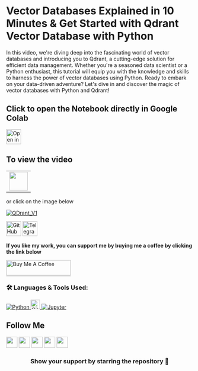 <h1>Vector Databases Explained in 10 Minutes &amp; Get Started with Qdrant Vector Database with Python</h1>
<p>In this video, we're diving deep into the fascinating world of vector databases and introducing you to Qdrant, a cutting-edge solution for efficient data management. Whether you're a seasoned data scientist or a Python enthusiast, this tutorial will equip you with the knowledge and skills to harness the power of vector databases using Python. Ready to embark on your data-driven adventure? Let's dive in and discover the magic of vector databases with Python and Qdrant!</p>
<h2>Click to open the Notebook directly in Google Colab</h2>
<!-- [![Open In Colab](https://colab.research.google.com/assets/colab-badge.svg)](https://colab.research.google.com/github/bhattbhavesh91/qdrant-tutorials/blob/main/qdrant-notebook-1.ipynb)
 -->

<p><a href="https://colab.research.google.com/github/bhattbhavesh91/qdrant-tutorials/blob/main/qdrant-notebook-1.ipynb" target="_blank"><img height="40" alt="Open in Colab" src = "https://colab.research.google.com/assets/colab-badge.svg"></a></p>
<h2>To view the video</h2>
<table>
   <tr>
      <td><a href="http://www.youtube.com/watch?v=GDJN4QJezYY" target="_blank"><img height="50" src = "https://img.shields.io/youtube/views/GDJN4QJezYY?color=blue&label=Watch%20on%20YouTube&logo=youtube&logoColor=red&style=for-the-badge"></a></td>
   </tr>
</table>

<p>or click on the image below</p>
<p><a href="http://www.youtube.com/watch?v=GDJN4QJezYY"><img alt="QDrant_V1
" src="http://img.youtube.com/vi/GDJN4QJezYY/0.jpg" /></a></p>
<p><a href="https://github.com/sponsors/bhattbhavesh91" target="_blank"><img height="40" alt="GitHub Sponsor" src = "https://img.shields.io/badge/Sponsor me on GitHub-30363D?style=for-the-badge&logo=GitHub-Sponsors&logoColor=#white"></a>
<a href="https://t.me/bhattbhavesh91" target="_blank"><img height="40" alt="Telegram Channel Link" src = "https://img.shields.io/badge/Join my Telegram channel-2CA5E0?style=for-the-badge&logo=telegram&logoColor=white"></a></p>
<p><strong>If you like my work, you can support me by buying me a coffee by clicking the link below</strong></p>
<p><a href="https://www.buymeacoffee.com/bhattbhavesh91" target="_blank"><img src="https://www.buymeacoffee.com/assets/img/custom_images/orange_img.png" alt="Buy Me A Coffee" style="height: 41px !important;width: 174px !important;box-shadow: 0px 3px 2px 0px rgba(190, 190, 190, 0.5) !important;-webkit-box-shadow: 0px 3px 2px 0px rgba(190, 190, 190, 0.5) !important;" ></a></p>
<h3>🛠 Languages &amp; Tools Used:</h3>
<p align="left">
  <a href="https://www.python.org/" target="_blank"> <img alt="Python" src="https://img.shields.io/badge/python%20-%2314354C.svg?&style=for-the-badge&logo=python&logoColor=white"/> </a>
  <a href="https://git-scm.com/" target="_blank"> <img src="https://img.shields.io/badge/Git-282C34?logo=git" alt="Git logo" title="Git" height="25" /> </a>
  <a href="https://jupyter.org/" target="_blank"> <img alt="Jupyter" src="https://img.shields.io/badge/Jupyter%20-%23F37626.svg?&style=for-the-badge&logo=Jupyter&logoColor=white" /> </a>


## Follow Me
<a href="https://twitter.com/_bhaveshbhatt" target="_blank"><img class="ai-subscribed-social-icon" src="https://bhattbhavesh91.github.io/assets/images/tw.png" width="30"></a>
<a href="https://www.youtube.com/bhaveshbhatt8791/" target="_blank"><img class="ai-subscribed-social-icon" src="https://bhattbhavesh91.github.io/assets/images/ytb.png" width="30"></a>
<a href="https://www.youtube.com/PythonTricks/" target="_blank"><img class="ai-subscribed-social-icon" src="https://bhattbhavesh91.github.io/assets/images/python_logo.png" width="30"></a>
<a href="https://github.com/bhattbhavesh91" target="_blank"><img class="ai-subscribed-social-icon" src="https://bhattbhavesh91.github.io/assets/images/gthb.png" width="30"></a>
<a href="https://www.linkedin.com/in/bhattbhavesh91/" target="_blank"><img class="ai-subscribed-social-icon" src="https://bhattbhavesh91.github.io/assets/images/lnkdn.png" width="30"></a>

<h3 align="center">Show your support by starring the repository 🙂</h3>
